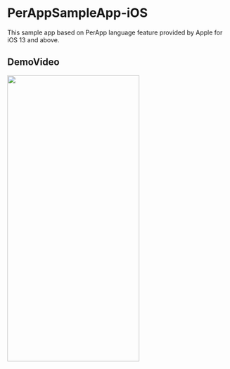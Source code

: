 # PerAppSampleApp-iOS
This sample app based on PerApp language feature provided by Apple for iOS 13 and above.

## DemoVideo
<img src="https://github.com/RPiyush/PerAppSampleApp-iOS/assets/5211430/70ac974c-35ab-4475-a09f-67ad4c0f0706" width="300" height="650">

